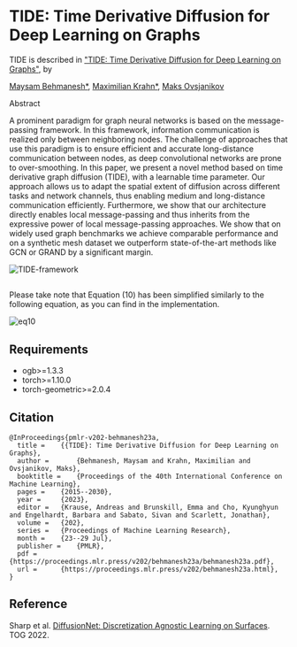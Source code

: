 # TIDE: Time Derivative Diffusion for Deep Learning on Graphs

TIDE is described in ["TIDE: Time Derivative Diffusion for Deep Learning on Graphs"](https://arxiv.org/pdf/2212.02483.pdf), by

[Maysam Behmanesh*](https://maysambehmanesh.github.io/),
[Maximilian Krahn*](https://scholar.google.com/citations?user=Dg5q7-QAAAAJ),
[Maks Ovsjanikov](https://www.lix.polytechnique.fr/~maks/)


Abstract

A prominent paradigm for graph neural networks is based on the message-passing framework. In this framework, information communication is realized only between neighboring nodes. The challenge of approaches that use this paradigm is to ensure efficient and accurate long-distance communication between nodes, as deep convolutional networks are prone to over-smoothing. In this paper, we present a novel method based on time derivative graph diffusion (TIDE), with a learnable time parameter. Our approach allows us to adapt the spatial extent of diffusion across different tasks and network channels, thus enabling medium and long-distance communication efficiently. Furthermore, we show that our architecture directly enables local message-passing and thus inherits from the expressive power of local message-passing approaches. We show that on widely used graph benchmarks we achieve comparable performance and on a synthetic mesh dataset we outperform state-of-the-art methods like GCN or GRAND by a significant margin.

![TIDE-framework](https://github.com/maysambehmanesh/TIDE/assets/77163765/a1bb8f6a-9e29-4388-9c09-00c11d186ea3)

## 
Please take note that Equation (10) has been simplified similarly to the following equation, as you can find in the implementation.

![eq10](https://github.com/maysambehmanesh/TIDE/assets/77163765/c0e6904c-e4c6-466a-9705-c448acfc5c72)


## Requirements
- ogb>=1.3.3
- torch>=1.10.0
- torch-geometric>=2.0.4

## Citation

```
@InProceedings{pmlr-v202-behmanesh23a,
  title = 	 {{TIDE}: Time Derivative Diffusion for Deep Learning on Graphs},
  author =       {Behmanesh, Maysam and Krahn, Maximilian and Ovsjanikov, Maks},
  booktitle = 	 {Proceedings of the 40th International Conference on Machine Learning},
  pages = 	 {2015--2030},
  year = 	 {2023},
  editor = 	 {Krause, Andreas and Brunskill, Emma and Cho, Kyunghyun and Engelhardt, Barbara and Sabato, Sivan and Scarlett, Jonathan},
  volume = 	 {202},
  series = 	 {Proceedings of Machine Learning Research},
  month = 	 {23--29 Jul},
  publisher =    {PMLR},
  pdf = 	 {https://proceedings.mlr.press/v202/behmanesh23a/behmanesh23a.pdf},
  url = 	 {https://proceedings.mlr.press/v202/behmanesh23a.html},
}
```

## Reference
Sharp et al. [DiffusionNet: Discretization Agnostic Learning on Surfaces](https://github.com/nmwsharp/diffusion-net). TOG 2022.
